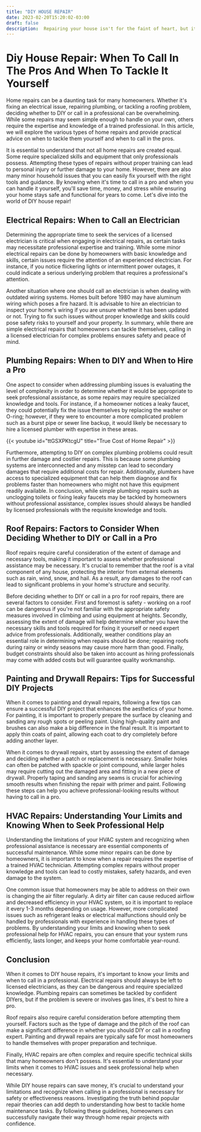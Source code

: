 ```yaml
---
title: "DIY HOUSE REPAIR"
date: 2023-02-20T15:20:02-03:00
draft: false
description:  Repairing your house isn't for the faint of heart, but it can be done, and people do it all the time!
---
```


# Diy House Repair: When To Call In The Pros And When To Tackle It Yourself

Home repairs can be a daunting task for many homeowners. Whether it's fixing an electrical issue, repairing plumbing, or tackling a roofing problem, deciding whether to DIY or call in a professional can be overwhelming. While some repairs may seem simple enough to handle on your own, others require the expertise and knowledge of a trained professional. In this article, we will explore the various types of home repairs and provide practical advice on when to tackle them yourself and when to call in the pros.

It is essential to understand that not all home repairs are created equal. Some require specialized skills and equipment that only professionals possess. Attempting these types of repairs without proper training can lead to personal injury or further damage to your home. However, there are also many minor household issues that you can easily fix yourself with the right tools and guidance. By knowing when it's time to call in a pro and when you can handle it yourself, you'll save time, money, and stress while ensuring your home stays safe and functional for years to come. Let's dive into the world of DIY house repair!

## Electrical Repairs: When to Call an Electrician

Determining the appropriate time to seek the services of a licensed electrician is critical when engaging in electrical repairs, as certain tasks may necessitate professional expertise and training. While some minor electrical repairs can be done by homeowners with basic knowledge and skills, certain issues require the attention of an experienced electrician. For instance, if you notice flickering lights or intermittent power outages, it could indicate a serious underlying problem that requires a professional's attention.

Another situation where one should call an electrician is when dealing with outdated wiring systems. Homes built before 1980 may have aluminum wiring which poses a fire hazard. It is advisable to hire an electrician to inspect your home's wiring if you are unsure whether it has been updated or not. Trying to fix such issues without proper knowledge and skills could pose safety risks to yourself and your property. In summary, while there are simple electrical repairs that homeowners can tackle themselves, calling in a licensed electrician for complex problems ensures safety and peace of mind.

## Plumbing Repairs: When to DIY and When to Hire a Pro

One aspect to consider when addressing plumbing issues is evaluating the level of complexity in order to determine whether it would be appropriate to seek professional assistance, as some repairs may require specialized knowledge and tools. For instance, if a homeowner notices a leaky faucet, they could potentially fix the issue themselves by replacing the washer or O-ring; however, if they were to encounter a more complicated problem such as a burst pipe or sewer line backup, it would likely be necessary to hire a licensed plumber with expertise in these areas.

{{< youtube id="ttGSXPKtcgU" title="True Cost of Home Repair" >}}

Furthermore, attempting to DIY on complex plumbing problems could result in further damage and costlier repairs. This is because some plumbing systems are interconnected and any misstep can lead to secondary damages that require additional costs for repair. Additionally, plumbers have access to specialized equipment that can help them diagnose and fix problems faster than homeowners who might not have this equipment readily available. In conclusion, while simple plumbing repairs such as unclogging toilets or fixing leaky faucets may be tackled by homeowners without professional assistance, complex issues should always be handled by licensed professionals with the requisite knowledge and tools.

## Roof Repairs: Factors to Consider When Deciding Whether to DIY or Call in a Pro

Roof repairs require careful consideration of the extent of damage and necessary tools, making it important to assess whether professional assistance may be necessary. It's crucial to remember that the roof is a vital component of any house, protecting the interior from external elements such as rain, wind, snow, and hail. As a result, any damages to the roof can lead to significant problems in your home's structure and security.

Before deciding whether to DIY or call in a pro for roof repairs, there are several factors to consider. First and foremost is safety - working on a roof can be dangerous if you're not familiar with the appropriate safety measures involved in climbing and using equipment at heights. Secondly, assessing the extent of damage will help determine whether you have the necessary skills and tools required for fixing it yourself or need expert advice from professionals. Additionally, weather conditions play an essential role in determining when repairs should be done; repairing roofs during rainy or windy seasons may cause more harm than good. Finally, budget constraints should also be taken into account as hiring professionals may come with added costs but will guarantee quality workmanship.

## Painting and Drywall Repairs: Tips for Successful DIY Projects

When it comes to painting and drywall repairs, following a few tips can ensure a successful DIY project that enhances the aesthetics of your home. For painting, it is important to properly prepare the surface by cleaning and sanding any rough spots or peeling paint. Using high-quality paint and brushes can also make a big difference in the final result. It is important to apply thin coats of paint, allowing each coat to dry completely before adding another layer.

When it comes to drywall repairs, start by assessing the extent of damage and deciding whether a patch or replacement is necessary. Smaller holes can often be patched with spackle or joint compound, while larger holes may require cutting out the damaged area and fitting in a new piece of drywall. Properly taping and sanding any seams is crucial for achieving smooth results when finishing the repair with primer and paint. Following these steps can help you achieve professional-looking results without having to call in a pro.

## HVAC Repairs: Understanding Your Limits and Knowing When to Seek Professional Help

Understanding the limitations of your HVAC system and recognizing when professional assistance is necessary are essential components of successful maintenance. While some minor repairs can be done by homeowners, it is important to know when a repair requires the expertise of a trained HVAC technician. Attempting complex repairs without proper knowledge and tools can lead to costly mistakes, safety hazards, and even damage to the system.

One common issue that homeowners may be able to address on their own is changing the air filter regularly. A dirty air filter can cause reduced airflow and decreased efficiency in your HVAC system, so it is important to replace it every 1-3 months depending on usage. However, more complicated issues such as refrigerant leaks or electrical malfunctions should only be handled by professionals with experience in handling these types of problems. By understanding your limits and knowing when to seek professional help for HVAC repairs, you can ensure that your system runs efficiently, lasts longer, and keeps your home comfortable year-round.

## Conclusion

When it comes to DIY house repairs, it's important to know your limits and when to call in a professional. Electrical repairs should always be left to licensed electricians, as they can be dangerous and require specialized knowledge. Plumbing repairs can sometimes be tackled by confident DIYers, but if the problem is severe or involves gas lines, it's best to hire a pro.

Roof repairs also require careful consideration before attempting them yourself. Factors such as the type of damage and the pitch of the roof can make a significant difference in whether you should DIY or call in a roofing expert. Painting and drywall repairs are typically safe for most homeowners to handle themselves with proper preparation and technique.

Finally, HVAC repairs are often complex and require specific technical skills that many homeowners don't possess. It's essential to understand your limits when it comes to HVAC issues and seek professional help when necessary.

While DIY house repairs can save money, it's crucial to understand your limitations and recognize when calling in a professional is necessary for safety or effectiveness reasons. Investigating the truth behind popular repair theories can add depth to understanding how best to tackle home maintenance tasks. By following these guidelines, homeowners can successfully navigate their way through home repair projects with confidence.
